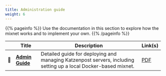```yaml
---
title: Administration guide
weight: 6
---
```


{{% pageinfo %}}
Use the documentation in this section to explore how the mixnet works and to implement your own.
{{% /pageinfo %}}

|      | Title                                                                                                    | Description                                                                                                                                                        | Link(s)                                                                                                                     |
|------|----------------------------------------------------------------------------------------------------------|--------------------------------------------------------------------------------------------------------------------------------------------------------------------|--------------------------------------------------------------------------------------------------------------------------|
| 📖   | **[Admin Guide](/docs/admin_guide)**                                                                    | Detailed guide for deploying and managing Katzenpost servers, including setting up a local Docker-based mixnet.                                                   | [PDF](/admin_guide/admin_guide.pdf)                                                                                       |



